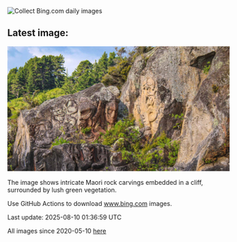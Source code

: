 ![Collect Bing.com daily images](https://github.com/counter2015/bing-daily-images/workflows/Collect%20Bing.com%20daily%20images/badge.svg)
## Latest image:
![](images/MaoriRock.jpg)

The image shows intricate Maori rock carvings embedded in a cliff, surrounded by lush green vegetation.

Use GitHub Actions to download www.bing.com images.

Last update: 2025-08-10 01:36:59 UTC

All images since 2020-05-10 [here](https://github.com/counter2015/bing-daily-images/tree/master/images)
